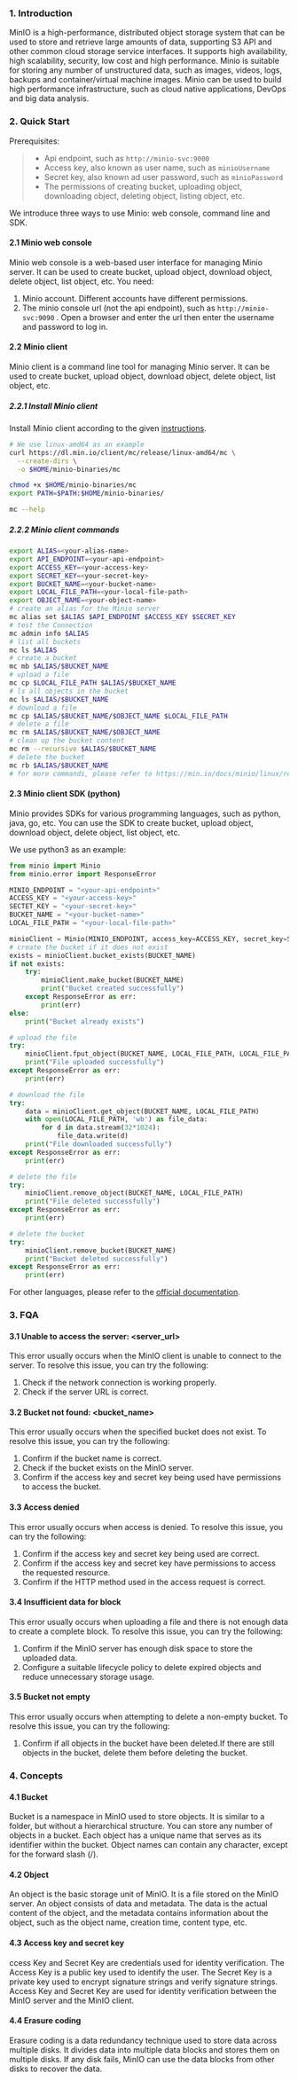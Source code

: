 ### 1. Introduction
MinIO is a high-performance, distributed object storage system that can be used to store and retrieve large amounts of data, supporting S3 API and other common cloud storage service interfaces. It supports high availability, high scalability, security, low cost and high performance. Minio is suitable for storing any number of unstructured data, such as images, videos, logs, backups and container/virtual machine images. Minio can be used to build high performance infrastructure, such as cloud native applications, DevOps and big data analysis.
### 2. Quick Start
Prerequisites:

>- Api endpoint, such as `http://minio-svc:9000` 
>- Access key, also known as user name, such as `minioUsername` 
>- Secret key, also known ad user password, such as `minioPassword`
>- The permissions of creating bucket, uploading object, downloading object, deleting object, listing object, etc.


We introduce three ways to use Minio: web console, command line and SDK.

#### 2.1 Minio web console
Minio web console is a web-based user interface for managing Minio server. It can be used to create bucket, upload object, download object, delete object, list object, etc. You need:

1. Minio account. Different accounts have different permissions. 
2. The minio console url (not the api endpoint), such as `http://minio-svc:9090` . Open a browser and enter the url then enter the username and password to log in.


#### 2.2 Minio client
Minio client is a command line tool for managing Minio server. It can be used to create bucket, upload object, download object, delete object, list object, etc.

##### 2.2.1 Install Minio client 
Install Minio client according to the given [instructions](https://min.io/docs/minio/linux/reference/minio-mc.html#quickstart).

```bash
# We use linux-amd64 as an example
curl https://dl.min.io/client/mc/release/linux-amd64/mc \
  --create-dirs \
  -o $HOME/minio-binaries/mc

chmod +x $HOME/minio-binaries/mc
export PATH=$PATH:$HOME/minio-binaries/

mc --help
```

##### 2.2.2 Minio client commands
```bash
export ALIAS=<your-alias-name>
export API_ENDPOINT=<your-api-endpoint>
export ACCESS_KEY=<your-access-key>
export SECRET_KEY=<your-secret-key>
export BUCKET_NAME=<your-bucket-name>
export LOCAL_FILE_PATH=<your-local-file-path>
export OBJECT_NAME=<your-object-name>
# create an alias for the Minio server
mc alias set $ALIAS $API_ENDPOINT $ACCESS_KEY $SECRET_KEY
# test the Connection
mc admin info $ALIAS
# list all buckets
mc ls $ALIAS
# create a bucket
mc mb $ALIAS/$BUCKET_NAME
# upload a file
mc cp $LOCAL_FILE_PATH $ALIAS/$BUCKET_NAME
# ls all objects in the bucket
mc ls $ALIAS/$BUCKET_NAME
# download a file
mc cp $ALIAS/$BUCKET_NAME/$OBJECT_NAME $LOCAL_FILE_PATH
# delete a file
mc rm $ALIAS/$BUCKET_NAME/$OBJECT_NAME
# clean up the bucket content
mc rm --recursive $ALIAS/$BUCKET_NAME
# delete the bucket
mc rb $ALIAS/$BUCKET_NAME
# for more commands, please refer to https://min.io/docs/minio/linux/reference/minio-mc.html
```


#### 2.3 Minio client SDK (python)
Minio provides SDKs for various programming languages, such as python, java, go, etc. You can use the SDK to create bucket, upload object, download object, delete object, list object, etc.

We use python3 as an example:

```python
from minio import Minio
from minio.error import ResponseError

MINIO_ENDPOINT = "<your-api-endpoint>"
ACCESS_KEY = "<your-access-key>"
SECTET_KEY = "<your-secret-key>"
BUCKET_NAME = "<your-bucket-name>"
LOCAL_FILE_PATH = "<your-local-file-path>"

minioClient = Minio(MINIO_ENDPOINT, access_key=ACCESS_KEY, secret_key=SECTET_KEY, secure=False)
# create the bucket if it does not exist
exists = minioClient.bucket_exists(BUCKET_NAME)
if not exists:
    try:
        minioClient.make_bucket(BUCKET_NAME)
        print("Bucket created successfully")
    except ResponseError as err:
        print(err)
else:
    print("Bucket already exists")

# upload the file
try:
    minioClient.fput_object(BUCKET_NAME, LOCAL_FILE_PATH, LOCAL_FILE_PATH)
    print("File uploaded successfully")
except ResponseError as err:
    print(err)

# download the file
try:
    data = minioClient.get_object(BUCKET_NAME, LOCAL_FILE_PATH)
    with open(LOCAL_FILE_PATH, 'wb') as file_data:
        for d in data.stream(32*1024):
            file_data.write(d)
    print("File downloaded successfully")
except ResponseError as err:
    print(err)

# delete the file
try:
    minioClient.remove_object(BUCKET_NAME, LOCAL_FILE_PATH)
    print("File deleted successfully")
except ResponseError as err:
    print(err)

# delete the bucket
try:
    minioClient.remove_bucket(BUCKET_NAME)
    print("Bucket deleted successfully")
except ResponseError as err:
    print(err)
```
 For other languages, please refer to the [official documentation](https://min.io/docs/minio/linux/developers/minio-drivers.html).

### 3. FQA
#### 3.1 Unable to access the server: <server_url>
This error usually occurs when the MinIO client is unable to connect to the server. To resolve this issue, you can try the following:

1. Check if the network connection is working properly.
2. Check if the server URL is correct.

#### 3.2 Bucket not found: <bucket_name>
This error usually occurs when the specified bucket does not exist. To resolve this issue, you can try the following:

1. Confirm if the bucket name is correct.
2. Check if the bucket exists on the MinIO server.
3. Confirm if the access key and secret key being used have permissions to access the bucket.

#### 3.3 Access denied
This error usually occurs when access is denied. To resolve this issue, you can try the following:

1. Confirm if the access key and secret key being used are correct.
2. Confirm if the access key and secret key have permissions to access the requested resource.
3. Confirm if the HTTP method used in the access request is correct.

#### 3.4 Insufficient data for block
This error usually occurs when uploading a file and there is not enough data to create a complete block. To resolve this issue, you can try the following:

1. Confirm if the MinIO server has enough disk space to store the uploaded data.
2. Configure a suitable lifecycle policy to delete expired objects and reduce unnecessary storage usage.

#### 3.5 Bucket not empty
This error usually occurs when attempting to delete a non-empty bucket. To resolve this issue, you can try the following:

1. Confirm if all objects in the bucket have been deleted.If there are still objects in the bucket, delete them before deleting the bucket.

### 4. Concepts

#### 4.1 Bucket

Bucket is a namespace in MinIO used to store objects. It is similar to a folder, but without a hierarchical structure. You can store any number of objects in a bucket. Each object has a unique name that serves as its identifier within the bucket. Object names can contain any character, except for the forward slash (/).

#### 4.2 Object
An object is the basic storage unit of MinIO. It is a file stored on the MinIO server. An object consists of data and metadata. The data is the actual content of the object, and the metadata contains information about the object, such as the object name, creation time, content type, etc.

#### 4.3 Access key and secret key
ccess Key and Secret Key are credentials used for identity verification. The Access Key is a public key used to identify the user. The Secret Key is a private key used to encrypt signature strings and verify signature strings. Access Key and Secret Key are used for identity verification between the MinIO server and the MinIO client.

#### 4.4 Erasure coding
Erasure coding is a data redundancy technique used to store data across multiple disks. It divides data into multiple data blocks and stores them on multiple disks. If any disk fails, MinIO can use the data blocks from other disks to recover the data.

